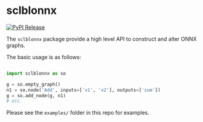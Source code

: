 # sclblonnx

[![PyPI Release](https://github.com/scailable/sclblonnx/workflows/PyPI%20Release/badge.svg)](https://pypi.org/project/sclblonnx/)


The `sclblonnx` package provide a high level API to construct and alter ONNX graphs.

The basic usage is as follows:
```python

import sclblonnx as so

g = so.empty_graph()
n1 = so.node('Add', inputs=['x1', 'x2'], outputs=['sum'])
g = so.add_node(g, n1)
# etc.

```
Please see the `examples/` folder in this repo for examples.

